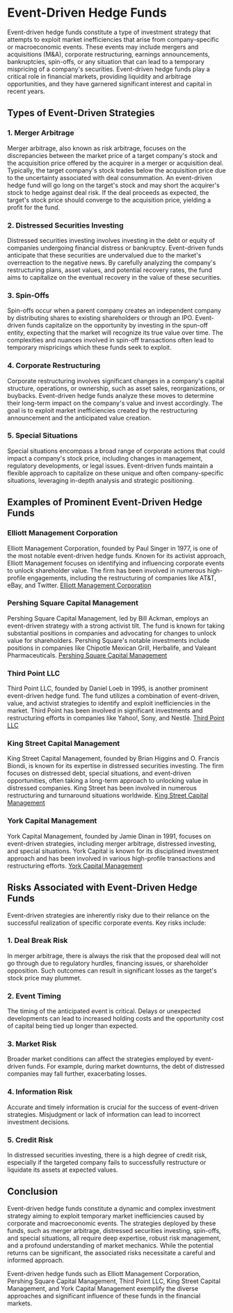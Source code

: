 # Event-Driven Hedge Funds

Event-driven hedge funds constitute a type of investment strategy that attempts to exploit market inefficiencies that arise from company-specific or macroeconomic events. These events may include mergers and acquisitions (M&A), corporate restructuring, earnings announcements, bankruptcies, spin-offs, or any situation that can lead to a temporary mispricing of a company's securities. Event-driven hedge funds play a critical role in financial markets, providing liquidity and arbitrage opportunities, and they have garnered significant interest and capital in recent years. 

## Types of Event-Driven Strategies

### 1. Merger Arbitrage

Merger arbitrage, also known as risk arbitrage, focuses on the discrepancies between the market price of a target company's stock and the acquisition price offered by the acquirer in a merger or acquisition deal. Typically, the target company's stock trades below the acquisition price due to the uncertainty associated with deal consummation. An event-driven hedge fund will go long on the target's stock and may short the acquirer's stock to hedge against deal risk. If the deal proceeds as expected, the target's stock price should converge to the acquisition price, yielding a profit for the fund.

### 2. Distressed Securities Investing

Distressed securities investing involves investing in the debt or equity of companies undergoing financial distress or bankruptcy. Event-driven funds anticipate that these securities are undervalued due to the market's overreaction to the negative news. By carefully analyzing the company's restructuring plans, asset values, and potential recovery rates, the fund aims to capitalize on the eventual recovery in the value of these securities.

### 3. Spin-Offs

Spin-offs occur when a parent company creates an independent company by distributing shares to existing shareholders or through an IPO. Event-driven funds capitalize on the opportunity by investing in the spun-off entity, expecting that the market will recognize its true value over time. The complexities and nuances involved in spin-off transactions often lead to temporary mispricings which these funds seek to exploit.

### 4. Corporate Restructuring

Corporate restructuring involves significant changes in a company's capital structure, operations, or ownership, such as asset sales, reorganizations, or buybacks. Event-driven hedge funds analyze these moves to determine their long-term impact on the company's value and invest accordingly. The goal is to exploit market inefficiencies created by the restructuring announcement and the anticipated value creation.

### 5. Special Situations

Special situations encompass a broad range of corporate actions that could impact a company's stock price, including changes in management, regulatory developments, or legal issues. Event-driven funds maintain a flexible approach to capitalize on these unique and often company-specific situations, leveraging in-depth analysis and strategic positioning.

## Examples of Prominent Event-Driven Hedge Funds

### Elliott Management Corporation

Elliott Management Corporation, founded by Paul Singer in 1977, is one of the most notable event-driven hedge funds. Known for its activist approach, Elliott Management focuses on identifying and influencing corporate events to unlock shareholder value. The firm has been involved in numerous high-profile engagements, including the restructuring of companies like AT&T, eBay, and Twitter. [Elliott Management Corporation](https://www.elliottmgmt.com/)

### Pershing Square Capital Management

Pershing Square Capital Management, led by Bill Ackman, employs an event-driven strategy with a strong activist tilt. The fund is known for taking substantial positions in companies and advocating for changes to unlock value for shareholders. Pershing Square's notable investments include positions in companies like Chipotle Mexican Grill, Herbalife, and Valeant Pharmaceuticals. [Pershing Square Capital Management](https://www.pershingsquareholdings.com/)

### Third Point LLC

Third Point LLC, founded by Daniel Loeb in 1995, is another prominent event-driven hedge fund. The fund utilizes a combination of event-driven, value, and activist strategies to identify and exploit inefficiencies in the market. Third Point has been involved in significant investments and restructuring efforts in companies like Yahoo!, Sony, and Nestlé. [Third Point LLC](https://www.thirdpoint.com/)

### King Street Capital Management

King Street Capital Management, founded by Brian Higgins and O. Francis Biondi, is known for its expertise in distressed securities investing. The firm focuses on distressed debt, special situations, and event-driven opportunities, often taking a long-term approach to unlocking value in distressed companies. King Street has been involved in numerous restructuring and turnaround situations worldwide. [King Street Capital Management](https://www.kingstreet.com/)

### York Capital Management

York Capital Management, founded by Jamie Dinan in 1991, focuses on event-driven strategies, including merger arbitrage, distressed investing, and special situations. York Capital is known for its disciplined investment approach and has been involved in various high-profile transactions and restructuring efforts. [York Capital Management](https://www.yorkcapital.com/)

## Risks Associated with Event-Driven Hedge Funds

Event-driven strategies are inherently risky due to their reliance on the successful realization of specific corporate events. Key risks include:

### 1. Deal Break Risk

In merger arbitrage, there is always the risk that the proposed deal will not go through due to regulatory hurdles, financing issues, or shareholder opposition. Such outcomes can result in significant losses as the target's stock price may plummet.

### 2. Event Timing

The timing of the anticipated event is critical. Delays or unexpected developments can lead to increased holding costs and the opportunity cost of capital being tied up longer than expected.

### 3. Market Risk

Broader market conditions can affect the strategies employed by event-driven funds. For example, during market downturns, the debt of distressed companies may fall further, exacerbating losses.

### 4. Information Risk

Accurate and timely information is crucial for the success of event-driven strategies. Misjudgment or lack of information can lead to incorrect investment decisions.

### 5. Credit Risk

In distressed securities investing, there is a high degree of credit risk, especially if the targeted company fails to successfully restructure or liquidate its assets at expected values.

## Conclusion 

Event-driven hedge funds constitute a dynamic and complex investment strategy aiming to exploit temporary market inefficiencies caused by corporate and macroeconomic events. The strategies deployed by these funds, such as merger arbitrage, distressed securities investing, spin-offs, and special situations, all require deep expertise, robust risk management, and a profound understanding of market mechanics. While the potential returns can be significant, the associated risks necessitate a careful and informed approach.

Event-driven hedge funds such as Elliott Management Corporation, Pershing Square Capital Management, Third Point LLC, King Street Capital Management, and York Capital Management exemplify the diverse approaches and significant influence of these funds in the financial markets.
